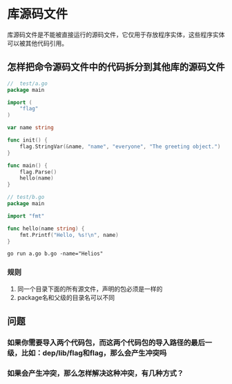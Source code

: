 # 库源码文件

库源码文件是不能被直接运行的源码文件，它仅用于存放程序实体，这些程序实体可以被其他代码引用。

## 怎样把命令源码文件中的代码拆分到其他库的源码文件

```go
//  test/a.go
package main

import (
	"flag"
)

var name string

func init() {
	flag.StringVar(&name, "name", "everyone", "The greeting object.")
}

func main() {
	flag.Parse()
	hello(name)
}

```

```go
// test/b.go
package main

import "fmt"

func hello(name string) {
	fmt.Printf("Hello, %s!\n", name)
}

```

`go run a.go b.go -name="Helios"`

### 规则

1. 同一个目录下面的所有源文件，声明的包必须是一样的
2. package名和父级的目录名可以不同

## 问题

### 如果你需要导入两个代码包，而这两个代码包的导入路径的最后一级，比如：dep/lib/flag和flag，那么会产生冲突吗

### 如果会产生冲突，那么怎样解决这种冲突，有几种方式？
















